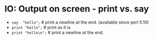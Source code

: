 # IO: Output on screen - print vs. say


* `say  "hello";`    # print a newline at the end. (available since perl 5.10)
* `print "hello";`   # print as it is
* `print "hello\n";` # print a newline at the end.


